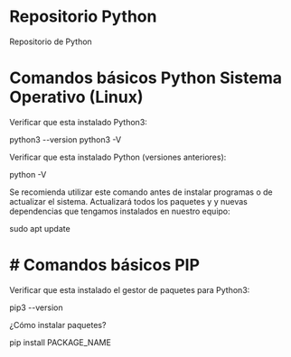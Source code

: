 # Repositorio Python
Repositorio de Python

# Comandos básicos Python Sistema Operativo (Linux)
Verificar que esta instalado Python3:

  python3 --version
  python3 -V

Verificar que esta instalado Python (versiones anteriores):

  python -V

Se recomienda utilizar este comando antes de instalar programas o de actualizar el sistema.
Actualizará todos los paquetes y y nuevas dependencias que tengamos instalados en nuestro equipo:

  sudo apt update

# # Comandos básicos PIP
Verificar que esta instalado el gestor de paquetes para Python3:

  pip3 --version

¿Cómo instalar paquetes?

  pip install PACKAGE_NAME


